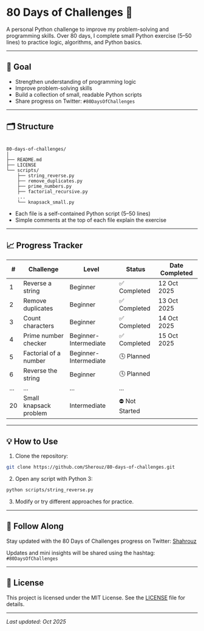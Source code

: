# 80 Days of Challenges 🐍

A personal Python challenge to improve my problem-solving and programming skills.
Over 80 days, I complete small Python exercise (5–50 lines) to practice logic, algorithms, and Python basics.

---

## 📌 Goal

- Strengthen understanding of programming logic
- Improve problem-solving skills
- Build a collection of small, readable Python scripts
- Share progress on Twitter: `#80DaysOfChallenges`

---

## 🗂️ Structure

```

80-days-of-challenges/
│
├── README.md
├── LICENSE
└── scripts/
    ├── string_reverse.py
    ├── remove_duplicates.py
    ├── prime_numbers.py
    ├── factorial_recursive.py
    ...
    └── knapsack_small.py

```

- Each file is a self-contained Python script (5–50 lines)
- Simple comments at the top of each file explain the exercise

---

## 📈 Progress Tracker

| #   | Challenge              | Level                 | Status         | Date Completed |
| --- | ---------------------- | --------------------- | -------------- | -------------- |
| 1   | Reverse a string       | Beginner              | ✅ Completed   | 12 Oct 2025    |
| 2   | Remove duplicates      | Beginner              | ✅ Completed   | 13 Oct 2025    |
| 3   | Count characters       | Beginner              | ✅ Completed   | 14 Oct 2025    |
| 4   | Prime number checker   | Beginner-Intermediate | ✅ Completed   | 15 Oct 2025    |
| 5   | Factorial of a number  | Beginner-Intermediate | 🕓 Planned     |                |
| 6   | Reverse the string     | Beginner              | 🕓 Planned     |                |
| ... | ...                    | ...                   | ...             |                |
| 20  | Small knapsack problem | Intermediate          | ⛔ Not Started |                |

---

## 💡 How to Use

1. Clone the repository:

```bash
git clone https://github.com/Sherouz/80-days-of-challenges.git
```

2. Open any script with Python 3:

```bash
python scripts/string_reverse.py
```

3. Modify or try different approaches for practice.

---

## 🔗 Follow Along

Stay updated with the 80 Days of Challenges progress on Twitter: [Shahrouz](https://x.com/Shahrouzlogs/)

Updates and mini insights will be shared using the hashtag: `#80DaysOfChallenges`

---

## 📝 License

This project is licensed under the MIT License. See the [LICENSE](LICENSE) file for details.

---

*Last updated: Oct 2025*
